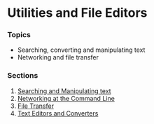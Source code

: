 # Utilities and File Editors

### Topics

- Searching, converting and manipulating text
- Networking and file transfer

### Sections

1. [Searching and Manipulating text](text-manip.md)
1. [Networking at the Command Line](net-cmd.md)
1. [File Transfer](files-transfer.md)
1. [Text Editors and Converters](text-edit.md)

